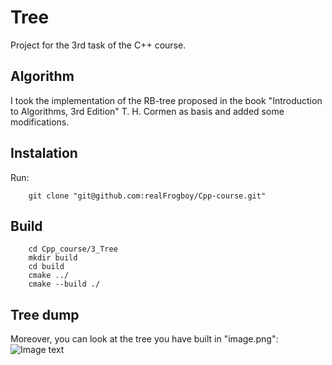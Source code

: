 # Tree
Project for the 3rd task of the C++ course.

## Algorithm
I took the implementation of the RB-tree proposed in the book "Introduction to Algorithms, 3rd Edition" T. H. Cormen as basis and added some modifications.

## Instalation
Run:

        git clone "git@github.com:realFrogboy/Cpp-course.git"

## Build

        cd Cpp_course/3_Tree
        mkdir build
        cd build
        cmake ../
        cmake --build ./

## Tree dump
Moreover, you can look at the tree you have built in "image.png":
![Image text](https://github.com/realFrogboy/Pictures/blob/main/upgraded_rb.png)